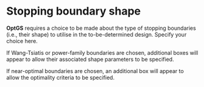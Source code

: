 Stopping boundary shape
=======================

**OptGS** requires a choice to be made about the type of stopping
boundaries (i.e., their shape) to utilise in the to-be-determined
design. Specify your choice here.

If Wang-Tsiatis or power-family boundaries are chosen, additional boxes
will appear to allow their associated shape parameters to be specified.

If near-optimal boundaries are chosen, an additional box will appear to
allow the optimality criteria to be specified.
